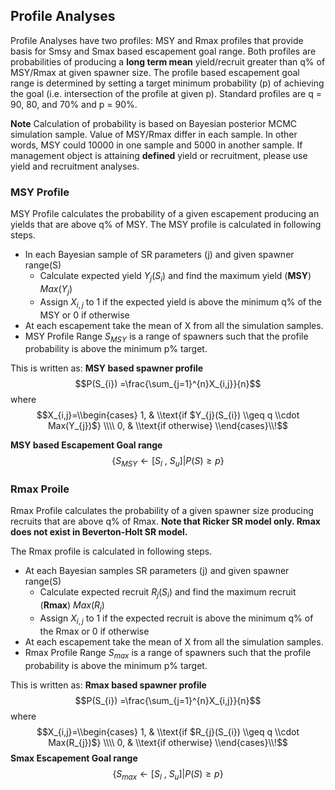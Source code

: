 ## Profile Analyses
Profile Analyses have two profiles: MSY and Rmax profiles that provide basis for Smsy and Smax based escapement goal range. Both profiles are probabilities of producing a **long term mean** yield/recruit greater than q% of MSY/Rmax at given spawner size.  The profile based escapement goal range is determined by setting a target minimum probability (p) of achieving the goal (i.e. intersection of the profile at given p). Standard profiles are q = 90, 80, and 70% and p = 90%.  

**Note** Calculation of probability is based on Bayesian posterior MCMC simulation sample. Value of MSY/Rmax differ in each sample. In other words, MSY could 10000 in one sample and 5000 in another sample. 
If management object is attaining **defined** yield or recruitment, please use yield and recruitment analyses.  

### MSY Profile 
MSY Profile calculates the probability of a given escapement producing an yields that are above q% of MSY.  The MSY profile is calculated in following steps.  
* In each Bayesian sample of SR parameters (j) and given spawner range(S)
  * Calculate expected yield $Y_{j}(S_{i})$ and find the maximum yield (**MSY**) $Max(Y_{j})$
  * Assign $X_{i,j}$ to 1 if the expected yield is above the minimum q% of the MSY or 0 if otherwise
* At each escapement take the mean of X from all the simulation samples. 
* MSY Profile Range $S_{MSY}$ is a range of spawners such that the profile probability is above the minimum p% target. 

This is written as: 
**MSY based spawner profile**
$$P(S_{i}) =\frac{\sum_{j=1}^{n}X_{i,j}}{n}$$
where
$$X_{i,j}=\\begin{cases}
               1,  & \\text{if $Y_{j}(S_{i}) \\geq q \\cdot Max(Y_{j})$} \\\\
               0, & \\text{if otherwise}
               \\end{cases}\\!$$


               
**MSY based Escapement Goal range**
$$\left \{ S_{MSY}\leftarrow \left [ S_{l}\: ,\:S_{u}  \right ]|P(S)\geq p \right \}$$

### Rmax Proile 
Rmax Profile calculates the probability of a given spawner size producing recruits that are above q% of Rmax.  **Note that Ricker SR model only.  Rmax does not exist in Beverton-Holt SR model.**  

The Rmax profile is calculated in following steps.  
* At each Bayesian samples SR parameters (j) and given spawner range(S)
  * Calculate expected recruit $R_{j}(S_{i})$ and find the maximum recruit (**Rmax**) $Max(R_{j})$
  * Assign $X_{i,j}$ to 1 if the expected recruit is above the minimum q% of the Rmax or 0 if otherwise
* At each escapement take the mean of X from all the simulation samples. 
* Rmax Profile Range $S_{max}$ is a range of spawners such that the profile probability is above the minimum p% target.  

This is written as: 
**Rmax based spawner profile**
$$P(S_{i}) =\frac{\sum_{j=1}^{n}X_{i,j}}{n}$$
where
$$X_{i,j}=\\begin{cases}
               1,  & \\text{if $R_{j}(S_{i}) \\geq q \\cdot Max(R_{j})$} \\\\
               0, & \\text{if otherwise}
               \\end{cases}\\!$$
**Smax Escapement Goal range**
$$\left \{ S_{max}\leftarrow \left [ S_{l}\: ,\:S_{u}  \right ]|P(S)\geq p \right \}$$


